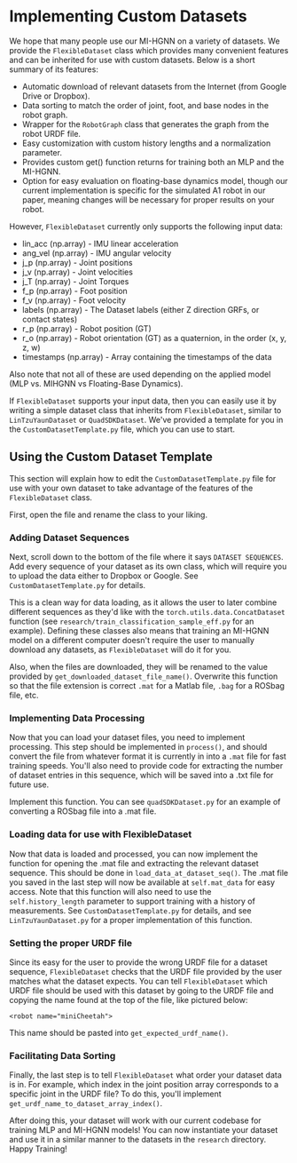 # Implementing Custom Datasets

We hope that many people use our MI-HGNN on a variety of datasets. We provide the `FlexibleDataset` class which provides many convenient features and can be inherited for use with custom datasets. Below is a short summary of its features:
- Automatic download of relevant datasets from the Internet (from Google Drive or Dropbox).
- Data sorting to match the order of joint, foot, and base nodes in the robot graph.
- Wrapper for the `RobotGraph` class that generates the graph from the robot URDF file.
- Easy customization with custom history lengths and a normalization parameter.
- Provides custom get() function returns for training both an MLP and the MI-HGNN.
- Option for easy evaluation on floating-base dynamics model, though our current implementation is specific for the simulated A1 robot in our paper, meaning changes will be necessary for proper results on your robot.

However, `FlexibleDataset` currently only supports the following input data:
- lin_acc (np.array) - IMU linear acceleration
- ang_vel (np.array) - IMU angular velocity
- j_p (np.array) - Joint positions
- j_v (np.array) - Joint velocities
- j_T (np.array) - Joint Torques
- f_p (np.array) - Foot position
- f_v (np.array) - Foot velocity
- labels (np.array) - The Dataset labels (either Z direction GRFs, or contact states)
- r_p (np.array) - Robot position (GT)
- r_o (np.array) - Robot orientation (GT) as a quaternion, in the order (x, y, z, w)
- timestamps (np.array) - Array containing the timestamps of the data

Also note that not all of these are used depending on the applied model (MLP vs. MIHGNN vs Floating-Base Dynamics).

If `FlexibleDataset` supports your input data, then you can easily use it by writing a simple dataset class that inherits from `FlexibleDataset`, similar to `LinTzuYaunDataset` or `QuadSDKDataset`. We've provided a template for you in the `CustomDatasetTemplate.py` file, which you can use to start. 

## Using the Custom Dataset Template

This section will explain how to edit the `CustomDatasetTemplate.py` file for use with your own dataset to take advantage of the features of the `FlexibleDataset` class. 

First, open the file and rename the class to your liking.

### Adding Dataset Sequences
Next, scroll down to the bottom of the file where it says `DATASET SEQUENCES`. Add every sequence of your dataset as its own class, which will require you to upload the data either to Dropbox or Google. See `CustomDatasetTemplate.py` for details.

This is a clean way for data loading, as it allows the user to later combine different sequences as they'd like with the `torch.utils.data.ConcatDataset` function (see `research/train_classification_sample_eff.py` for an example). Defining these classes also means that training an MI-HGNN model on a different computer doesn't require the user to manually download any datasets, as `FlexibleDataset` will do it for you.

Also, when the files are downloaded, they will be renamed to the value provided by `get_downloaded_dataset_file_name()`. Overwrite this function so that the file extension is correct `.mat` for a Matlab file, `.bag` for a ROSbag file, etc.

### Implementing Data Processing
Now that you can load your dataset files, you need to implement processing. This step should be implemented in `process()`, and should convert the file from whatever format it is currently in into a `.mat` file for fast training speeds. You'll also need to provide code for extracting the number of dataset entries in this sequence, which will be saved into a .txt file for future use.

Implement this function. You can see `quadSDKDataset.py` for an example of converting a ROSbag file into a .mat file.

### Loading data for use with FlexibleDataset
Now that data is loaded and processed, you can now implement the function for opening the .mat file and extracting the relevant dataset sequence.
This should be done in `load_data_at_dataset_seq()`. The .mat file you saved in the last step will now be available at `self.mat_data` for easy access.
Note that this function will also need to use the `self.history_length` parameter to support training with a history of measurements. See `CustomDatasetTemplate.py` for details, and see `LinTzuYaunDataset.py` for a proper implementation of this function.

### Setting the proper URDF file
Since its easy for the user to provide the wrong URDF file for a dataset sequence, `FlexibleDataset` checks that the URDF file provided by the user matches what the dataset expects. You can tell `FlexibleDataset` which URDF file should be used with this dataset by going to the URDF file and copying the name found at the top of the file, like pictured below:

```
<robot name="miniCheetah">
```

This name should be pasted into `get_expected_urdf_name()`.

### Facilitating Data Sorting
Finally, the last step is to tell `FlexibleDataset` what order your dataset data is in. For example, which index in the joint position array corresponds to a specific joint in the URDF file? To do this, you'll implement `get_urdf_name_to_dataset_array_index()`.

After doing this, your dataset will work with our current codebase for training MLP and MI-HGNN models! You can now instantiate your dataset and use it in a similar manner to the datasets in the `research` directory. Happy Training!
